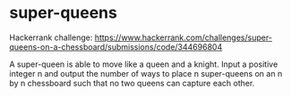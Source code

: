 # super-queens
Hackerrank challenge: https://www.hackerrank.com/challenges/super-queens-on-a-chessboard/submissions/code/344696804

A super-queen is able to move like a queen and a knight. Input a positive integer n and output the number of ways to place n super-queens on an n by n chessboard such that no two queens can capture each other.
